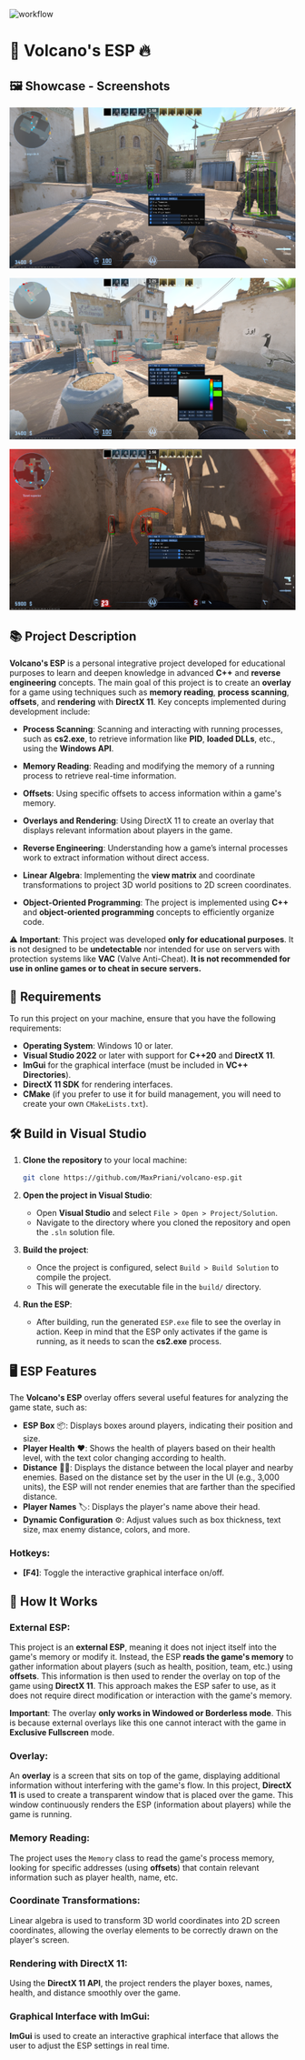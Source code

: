 ![workflow](https://github.com/xlmriosx/volcano-esp/actions/workflows/build-tag-publish.yaml/badge.svg)

# 🌋 **Volcano's ESP** 🔥

## 🖼️ **Showcase - Screenshots**

![ESP](https://github.com/MaxPriani/volcano-esp/blob/main/src/assets/images/1.png?raw=true)

![ESP](https://github.com/MaxPriani/volcano-esp/blob/main/src/assets/images/2.png?raw=true)

![ESP](https://github.com/MaxPriani/volcano-esp/blob/main/src/assets/images/3.png?raw=true)

## 📚 **Project Description**

**Volcano's ESP** is a personal integrative project developed for educational purposes to learn and deepen knowledge in advanced **C++** and **reverse engineering** concepts. The main goal of this project is to create an **overlay** for a game using techniques such as **memory reading**, **process scanning**, **offsets**, and **rendering** with **DirectX 11**. Key concepts implemented during development include:

- **Process Scanning**: Scanning and interacting with running processes, such as **cs2.exe**, to retrieve information like **PID**, **loaded DLLs**, etc., using the **Windows API**.

- **Memory Reading**: Reading and modifying the memory of a running process to retrieve real-time information.

- **Offsets**: Using specific offsets to access information within a game's memory.

- **Overlays and Rendering**: Using DirectX 11 to create an overlay that displays relevant information about players in the game.

- **Reverse Engineering**: Understanding how a game’s internal processes work to extract information without direct access.

- **Linear Algebra**: Implementing the **view matrix** and coordinate transformations to project 3D world positions to 2D screen coordinates.

- **Object-Oriented Programming**: The project is implemented using **C++** and **object-oriented programming** concepts to efficiently organize code.

⚠️ **Important**: This project was developed **only for educational purposes**. It is not designed to be **undetectable** nor intended for use on servers with protection systems like **VAC** (Valve Anti-Cheat). **It is not recommended for use in online games or to cheat in secure servers.**

## 🔧 **Requirements**

To run this project on your machine, ensure that you have the following requirements:

- **Operating System**: Windows 10 or later.
- **Visual Studio 2022** or later with support for **C++20** and **DirectX 11**.
- **ImGui** for the graphical interface (must be included in **VC++ Directories**).
- **DirectX 11 SDK** for rendering interfaces.
- **CMake** (if you prefer to use it for build management, you will need to create your own `CMakeLists.txt`).

## 🛠️ **Build in Visual Studio**

1. **Clone the repository** to your local machine:
   ```bash
   git clone https://github.com/MaxPriani/volcano-esp.git
   ```
   
2. **Open the project in Visual Studio**:
   - Open **Visual Studio** and select `File > Open > Project/Solution`.
   - Navigate to the directory where you cloned the repository and open the `.sln` solution file.

3. **Build the project**:
   - Once the project is configured, select `Build > Build Solution` to compile the project.
   - This will generate the executable file in the `build/` directory.

4. **Run the ESP**:
   - After building, run the generated `ESP.exe` file to see the overlay in action. Keep in mind that the ESP only activates if the game is running, as it needs to scan the **cs2.exe** process.

## 🖥️ **ESP Features**

The **Volcano's ESP** overlay offers several useful features for analyzing the game state, such as:

- **ESP Box** 📦: Displays boxes around players, indicating their position and size.
- **Player Health** ❤️: Shows the health of players based on their health level, with the text color changing according to health.
- **Distance** 🏃‍♂️: Displays the distance between the local player and nearby enemies. Based on the distance set by the user in the UI (e.g., 3,000 units), the ESP will not render enemies that are farther than the specified distance.
- **Player Names** 🏷️: Displays the player's name above their head.
- **Dynamic Configuration** ⚙️: Adjust values such as box thickness, text size, max enemy distance, colors, and more.

### Hotkeys:
- **[F4]**: Toggle the interactive graphical interface on/off.

## 📝 **How It Works**

### External ESP:
This project is an **external ESP**, meaning it does not inject itself into the game's memory or modify it. Instead, the ESP **reads the game's memory** to gather information about players (such as health, position, team, etc.) using **offsets**. This information is then used to render the overlay on top of the game using **DirectX 11**. This approach makes the ESP safer to use, as it does not require direct modification or interaction with the game's memory.

**Important**: The overlay **only works in Windowed or Borderless mode**. This is because external overlays like this one cannot interact with the game in **Exclusive Fullscreen** mode.

### Overlay:
An **overlay** is a screen that sits on top of the game, displaying additional information without interfering with the game's flow. In this project, **DirectX 11** is used to create a transparent window that is placed over the game. This window continuously renders the ESP (information about players) while the game is running.

### Memory Reading:
The project uses the `Memory` class to read the game's process memory, looking for specific addresses (using **offsets**) that contain relevant information such as player health, name, etc.

### Coordinate Transformations:
Linear algebra is used to transform 3D world coordinates into 2D screen coordinates, allowing the overlay elements to be correctly drawn on the player's screen.

### Rendering with DirectX 11:
Using the **DirectX 11 API**, the project renders the player boxes, names, health, and distance smoothly over the game.

### Graphical Interface with ImGui:
**ImGui** is used to create an interactive graphical interface that allows the user to adjust the ESP settings in real time.
